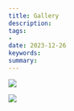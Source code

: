 ```yaml
---
title: Gallery
description:
tags:
-
date: 2023-12-26
keywords:
summary:
---
```


![](/1.png)

![](/2.png)
